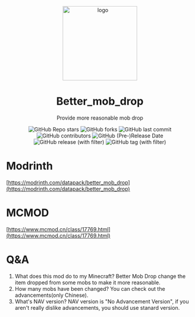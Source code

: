 <div align="center">
    <img align="center" src="https://raw.githubusercontent.com/whwdzg/better_mob_drop/main/pack.png" alt="logo" width="200">
    <h1 align="center">Better_mob_drop</h1>
    <p align="enter">Provide more reasonable mob drop</p>
    <img alt="GitHub Repo stars" src="https://img.shields.io/github/stars/whwdzg/better_mob_drop">
    <img alt="GitHub forks" src="https://img.shields.io/github/forks/whwdzg/better_mob_drop">
    <img alt="GitHub last commit" src="https://img.shields.io/github/last-commit/whwdzg/better_mob_drop">
    <img alt="GitHub contributors" src="https://img.shields.io/github/contributors/whwdzg/better_mob_drop">
    <img alt="GitHub (Pre-)Release Date" src="https://img.shields.io/github/release-date-pre/whwdzg/better_mob_drop">
    <img alt="GitHub release (with filter)" src="https://img.shields.io/github/v/release/whwdzg/better_mob_drop">
    <img alt="GitHub tag (with filter)" src="https://img.shields.io/github/v/tag/whwdzg/better_mob_drop">
    </br>
</div>

# Modrinth
[https://modrinth.com/datapack/better_mob_drop](https://modrinth.com/datapack/better_mob_drop)

# MCMOD
[https://www.mcmod.cn/class/17769.html](https://www.mcmod.cn/class/17769.html)

# Q&A
1. What does this mod do to my Minecraft?
   Better Mob Drop change the item dropped from some mobs to make it more reasonable.
2. How many mobs have been changed?
   You can check out the advancements(only Chinese).
3. What's NAV version?
   NAV version is "No Advancement Version", if you aren't really dislike advancements, you should use stanard version.